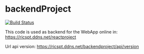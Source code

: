 # backendProject
[![Build Status](https://dev.azure.com/ricardosantos9521/GitHub%20Projects/_apis/build/status/ricardosantos9521.backendProject?branchName=master)](https://dev.azure.com/ricardosantos9521/GitHub%20Projects/_build/latest?definitionId=22&branchName=master)

This code is used as backend for the WebApp online in: https://ricspt.ddns.net/reactproject

Url api version: https://ricspt.ddns.net/backendproject/api/version 